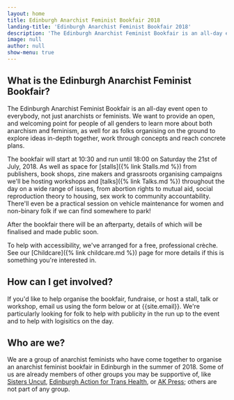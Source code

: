 ```yaml
---
layout: home
title: Edinburgh Anarchist Feminist Bookfair 2018
landing-title: 'Edinburgh Anarchist Feminist Bookfair 2018'
description: 'The Edinburgh Anarchist Feminist Bookfair is an all-day event open to everybody to learn more about anarchism and feminism'
image: null
author: null
show-menu: true
---
```


## What is the Edinburgh Anarchist Feminist Bookfair?
The Edinburgh Anarchist Feminist Bookfair is an all-day event open to everybody, not just anarchists or feminists. We want to provide an open, and welcoming point for people of all genders to learn more about both anarchism and feminism, as well for as folks organising on the ground to explore ideas in-depth together, work through concepts and reach concrete plans.

The bookfair will start at 10:30 and run until 18:00 on Saturday the 21st of July, 2018. As well as space for [stalls]({% link Stalls.md %}) from publishers, book shops, zine makers and grassroots organising campaigns we'll be hosting workshops and [talks]({% link Talks.md %}) throughout the day on a wide range of issues, from abortion rights to mutual aid, social reproduction theory to housing, sex work to community accountability. There'll even be a practical session on vehicle maintenance for women and non-binary folk if we can find somewhere to park!

After the bookfair there will be an afterparty, details of which will be finalised and made public soon.

To help with accessibility, we've arranged for a free, professional crèche. See our [Childcare]({% link childcare.md %}) page for more details if this is something you're interested in.

## How can I get involved?

If you'd like to help organise the bookfair, fundraise, or host a stall, talk or workshop, email us using the form below or at {{site.email}}. We're particularly looking for folk to help with publicity in the run up to the event and to help with logisitics on the day.

## Who are we?

We are a group of anarchist feminists who have come together to organise an anarchist feminist bookfair in Edinburgh in the summer of 2018. Some of us are already members of other groups you may be supportive of, like [Sisters Uncut](http://www.sistersuncut.org/ "Sisters Uncut"), [Edinburgh Action for Trans Health](https://edinburghath.tumblr.com/ "Edinburgh Action for Trans Health"), or [AK Press](https://akuk.com/index.php "AK Press"); others are not part of any group.

